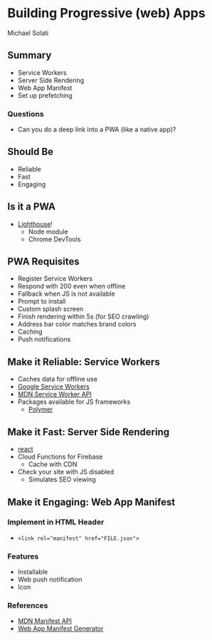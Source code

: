 # Building Progressive (web) Apps

Michael Solati


## Summary

- Service Workers
- Server Side Rendering
- Web App Manifest
- Set up prefetching

### Questions

- Can you do a deep link into a PWA (like a native app)?


## Should Be

- Reliable
- Fast
- Engaging


## Is it a PWA

- [Lighthouse](https://developers.google.com/web/ilt/pwa/lighthouse-pwa-analysis-tool)!
    - Node module
    - Chrome DevTools


## PWA Requisites

- Register Service Workers
- Respond with 200 even when offline
- Fallback when JS is not available
- Prompt to install
- Custom splash screen
- Finish rendering within 5s (for SEO crawling)
- Address bar color matches brand colors
- Caching
- Push notifications


## Make it Reliable: **Service Workers**

- Caches data for offline use
- [Google Service Workers](https://developers.google.com/web/fundamentals/primers/service-workers/)
- [MDN Service Worker API](https://developer.mozilla.org/en-US/docs/Web/API/Service_Worker_API)
- Packages available for JS frameworks
    - [Polymer](https://www.polymer-project.org/1.0/toolbox/service-worker)


## Make it Fast: **Server Side Rendering**

- [react](http://reactjs.org/docs/react-dom-server.html)
- Cloud Functions for Firebase
    - Cache with CDN
- Check your site with JS disabled
    - Simulates SEO viewing


## Make it Engaging: **Web App Manifest**

### Implement in HTML Header

- `<link rel="manifest" href="FILE.json">`


### Features

- Installable
- Web push notification
- Icon

### References

- [MDN Manifest API](https://developer.mozilla.org/en-US/docs/Web/Manifest)
- [Web App Manifest Generator](https://app-manifest.firebaseapp.com/)